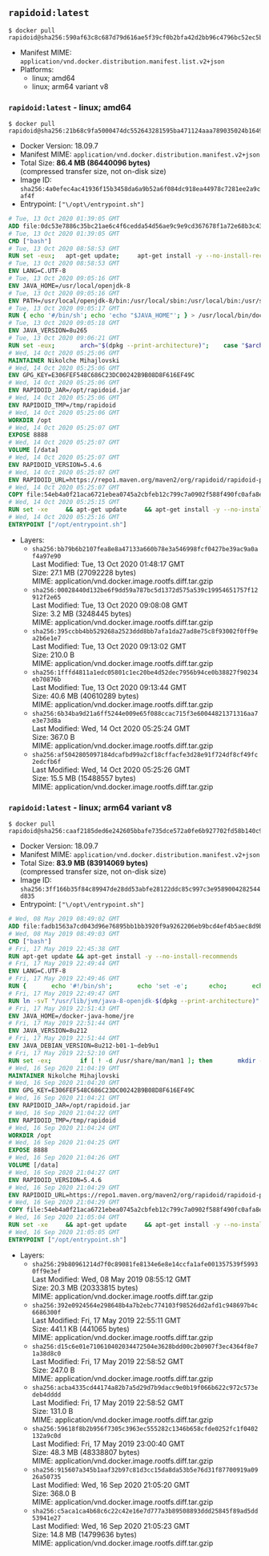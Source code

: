 ## `rapidoid:latest`

```console
$ docker pull rapidoid@sha256:590af63c8c687d79d616ae5f39cf0b2bfa42d2bb96c4796bc52ec5b54694f6d8
```

-	Manifest MIME: `application/vnd.docker.distribution.manifest.list.v2+json`
-	Platforms:
	-	linux; amd64
	-	linux; arm64 variant v8

### `rapidoid:latest` - linux; amd64

```console
$ docker pull rapidoid@sha256:21b68c9fa5000474dc552643281595ba471124aaa789035024b1649afbddc135
```

-	Docker Version: 18.09.7
-	Manifest MIME: `application/vnd.docker.distribution.manifest.v2+json`
-	Total Size: **86.4 MB (86440096 bytes)**  
	(compressed transfer size, not on-disk size)
-	Image ID: `sha256:4a0efec4ac41936f15b3458da6a9b52a6f084dc918ea44978c7281ee2a9caf4f`
-	Entrypoint: `["\/opt\/entrypoint.sh"]`

```dockerfile
# Tue, 13 Oct 2020 01:39:05 GMT
ADD file:0dc53e7886c35bc21ae6c4f6cedda54d56ae9c9e9cd367678f1a72e68b3c43d4 in / 
# Tue, 13 Oct 2020 01:39:05 GMT
CMD ["bash"]
# Tue, 13 Oct 2020 08:58:53 GMT
RUN set -eux; 	apt-get update; 	apt-get install -y --no-install-recommends 		ca-certificates p11-kit 	; 	rm -rf /var/lib/apt/lists/*
# Tue, 13 Oct 2020 08:58:53 GMT
ENV LANG=C.UTF-8
# Tue, 13 Oct 2020 09:05:16 GMT
ENV JAVA_HOME=/usr/local/openjdk-8
# Tue, 13 Oct 2020 09:05:16 GMT
ENV PATH=/usr/local/openjdk-8/bin:/usr/local/sbin:/usr/local/bin:/usr/sbin:/usr/bin:/sbin:/bin
# Tue, 13 Oct 2020 09:05:17 GMT
RUN { echo '#/bin/sh'; echo 'echo "$JAVA_HOME"'; } > /usr/local/bin/docker-java-home && chmod +x /usr/local/bin/docker-java-home && [ "$JAVA_HOME" = "$(docker-java-home)" ]
# Tue, 13 Oct 2020 09:05:18 GMT
ENV JAVA_VERSION=8u265
# Tue, 13 Oct 2020 09:06:21 GMT
RUN set -eux; 		arch="$(dpkg --print-architecture)"; 	case "$arch" in 		amd64 | i386:x86-64) downloadUrl=https://github.com/AdoptOpenJDK/openjdk8-upstream-binaries/releases/download/jdk8u265-b01/OpenJDK8U-jre_x64_linux_8u265b01.tar.gz ;; 		*) echo >&2 "error: unsupported architecture: '$arch'"; exit 1 ;; 	esac; 		savedAptMark="$(apt-mark showmanual)"; 	apt-get update; 	apt-get install -y --no-install-recommends 		dirmngr 		gnupg 		wget 	; 	rm -rf /var/lib/apt/lists/*; 		wget -O openjdk.tgz.asc "$downloadUrl.sign"; 	wget -O openjdk.tgz "$downloadUrl" --progress=dot:giga; 		export GNUPGHOME="$(mktemp -d)"; 	gpg --batch --keyserver ha.pool.sks-keyservers.net --keyserver-options no-self-sigs-only --recv-keys CA5F11C6CE22644D42C6AC4492EF8D39DC13168F; 	gpg --batch --keyserver ha.pool.sks-keyservers.net --recv-keys EAC843EBD3EFDB98CC772FADA5CD6035332FA671; 	gpg --batch --list-sigs --keyid-format 0xLONG CA5F11C6CE22644D42C6AC4492EF8D39DC13168F 		| tee /dev/stderr 		| grep '0xA5CD6035332FA671' 		| grep 'Andrew Haley'; 	gpg --batch --verify openjdk.tgz.asc openjdk.tgz; 	gpgconf --kill all; 	rm -rf "$GNUPGHOME"; 		mkdir -p "$JAVA_HOME"; 	tar --extract 		--file openjdk.tgz 		--directory "$JAVA_HOME" 		--strip-components 1 		--no-same-owner 	; 	rm openjdk.tgz*; 			apt-mark auto '.*' > /dev/null; 	[ -z "$savedAptMark" ] || apt-mark manual $savedAptMark > /dev/null; 	apt-get purge -y --auto-remove -o APT::AutoRemove::RecommendsImportant=false; 		{ 		echo '#!/usr/bin/env bash'; 		echo 'set -Eeuo pipefail'; 		echo 'if ! [ -d "$JAVA_HOME" ]; then echo >&2 "error: missing JAVA_HOME environment variable"; exit 1; fi'; 		echo 'cacertsFile=; for f in "$JAVA_HOME/lib/security/cacerts" "$JAVA_HOME/jre/lib/security/cacerts"; do if [ -e "$f" ]; then cacertsFile="$f"; break; fi; done'; 		echo 'if [ -z "$cacertsFile" ] || ! [ -f "$cacertsFile" ]; then echo >&2 "error: failed to find cacerts file in $JAVA_HOME"; exit 1; fi'; 		echo 'trust extract --overwrite --format=java-cacerts --filter=ca-anchors --purpose=server-auth "$cacertsFile"'; 	} > /etc/ca-certificates/update.d/docker-openjdk; 	chmod +x /etc/ca-certificates/update.d/docker-openjdk; 	/etc/ca-certificates/update.d/docker-openjdk; 		find "$JAVA_HOME/lib" -name '*.so' -exec dirname '{}' ';' | sort -u > /etc/ld.so.conf.d/docker-openjdk.conf; 	ldconfig; 		java -version
# Wed, 14 Oct 2020 05:25:06 GMT
MAINTAINER Nikolche Mihajlovski
# Wed, 14 Oct 2020 05:25:06 GMT
ENV GPG_KEY=E306FEF548C686C23DC00242B9B08D8F616EF49C
# Wed, 14 Oct 2020 05:25:06 GMT
ENV RAPIDOID_JAR=/opt/rapidoid.jar
# Wed, 14 Oct 2020 05:25:06 GMT
ENV RAPIDOID_TMP=/tmp/rapidoid
# Wed, 14 Oct 2020 05:25:06 GMT
WORKDIR /opt
# Wed, 14 Oct 2020 05:25:07 GMT
EXPOSE 8888
# Wed, 14 Oct 2020 05:25:07 GMT
VOLUME [/data]
# Wed, 14 Oct 2020 05:25:07 GMT
ENV RAPIDOID_VERSION=5.4.6
# Wed, 14 Oct 2020 05:25:07 GMT
ENV RAPIDOID_URL=https://repo1.maven.org/maven2/org/rapidoid/rapidoid-platform/5.4.6/rapidoid-platform-5.4.6.jar
# Wed, 14 Oct 2020 05:25:07 GMT
COPY file:54eb4a0f21aca6721ebea0745a2cbfeb12c799c7a0902f588f490fc0afa8e8ea in /opt/ 
# Wed, 14 Oct 2020 05:25:15 GMT
RUN set -xe     && apt-get update     && apt-get install -y --no-install-recommends         ca-certificates curl dirmngr gnupg     && mkdir /platform     && mkdir -p "$RAPIDOID_TMP" 	&& curl -SL "$RAPIDOID_URL" -o $RAPIDOID_JAR 	&& curl -SL "$RAPIDOID_URL.asc" -o $RAPIDOID_JAR.asc 	&& export GNUPGHOME="$(mktemp -d)" 	&& gpg --keyserver ha.pool.sks-keyservers.net --recv-keys $GPG_KEY 	&& gpg --batch --verify $RAPIDOID_JAR.asc $RAPIDOID_JAR 	&& rm -rf "$GNUPGHOME" 	&& rm "$RAPIDOID_JAR.asc" 	&& rm -rf /var/lib/apt/lists/*
# Wed, 14 Oct 2020 05:25:16 GMT
ENTRYPOINT ["/opt/entrypoint.sh"]
```

-	Layers:
	-	`sha256:bb79b6b2107fea8e8a47133a660b78e3a546998fcf0427be39ac9a0af4a97e90`  
		Last Modified: Tue, 13 Oct 2020 01:48:17 GMT  
		Size: 27.1 MB (27092228 bytes)  
		MIME: application/vnd.docker.image.rootfs.diff.tar.gzip
	-	`sha256:00028440d132be6f9dd59a787bc5d1372d575a539c19954651757f12912f2e65`  
		Last Modified: Tue, 13 Oct 2020 09:08:08 GMT  
		Size: 3.2 MB (3248445 bytes)  
		MIME: application/vnd.docker.image.rootfs.diff.tar.gzip
	-	`sha256:395ccbb4bb529268a2523ddd8bb7afa1da27ad8e75c8f93002f0ff9ea2b6e1e7`  
		Last Modified: Tue, 13 Oct 2020 09:13:02 GMT  
		Size: 210.0 B  
		MIME: application/vnd.docker.image.rootfs.diff.tar.gzip
	-	`sha256:1fffd4811a1edc05801c1ec20be4d52dec7956b94ce0b38827f90234eb70876b`  
		Last Modified: Tue, 13 Oct 2020 09:13:44 GMT  
		Size: 40.6 MB (40610289 bytes)  
		MIME: application/vnd.docker.image.rootfs.diff.tar.gzip
	-	`sha256:6b34ba9d21a6ff5244e009e65f088ccac715f3e60044821371316aa7e3e73d8a`  
		Last Modified: Wed, 14 Oct 2020 05:25:24 GMT  
		Size: 367.0 B  
		MIME: application/vnd.docker.image.rootfs.diff.tar.gzip
	-	`sha256:af5042805097184dcafbd99a2cf18cffacfe3d28e91f724df8cf49fc2edcfb6f`  
		Last Modified: Wed, 14 Oct 2020 05:25:26 GMT  
		Size: 15.5 MB (15488557 bytes)  
		MIME: application/vnd.docker.image.rootfs.diff.tar.gzip

### `rapidoid:latest` - linux; arm64 variant v8

```console
$ docker pull rapidoid@sha256:caaf2185ded6e242605bbafe735dce572a0fe6b927702fd58b140c9a5f79ae40
```

-	Docker Version: 18.09.7
-	Manifest MIME: `application/vnd.docker.distribution.manifest.v2+json`
-	Total Size: **83.9 MB (83914069 bytes)**  
	(compressed transfer size, not on-disk size)
-	Image ID: `sha256:3ff166b35f84c89947de28dd53abfe28122ddc85c997c3e9589004282544d835`
-	Entrypoint: `["\/opt\/entrypoint.sh"]`

```dockerfile
# Wed, 08 May 2019 08:49:02 GMT
ADD file:fadb1563a7cd043d96e76895bb1bb3920f9a9262206eb9bcd4ef4b5aec8d9b35 in / 
# Wed, 08 May 2019 08:49:03 GMT
CMD ["bash"]
# Fri, 17 May 2019 22:45:38 GMT
RUN apt-get update && apt-get install -y --no-install-recommends 		bzip2 		unzip 		xz-utils 	&& rm -rf /var/lib/apt/lists/*
# Fri, 17 May 2019 22:49:44 GMT
ENV LANG=C.UTF-8
# Fri, 17 May 2019 22:49:46 GMT
RUN { 		echo '#!/bin/sh'; 		echo 'set -e'; 		echo; 		echo 'dirname "$(dirname "$(readlink -f "$(which javac || which java)")")"'; 	} > /usr/local/bin/docker-java-home 	&& chmod +x /usr/local/bin/docker-java-home
# Fri, 17 May 2019 22:49:47 GMT
RUN ln -svT "/usr/lib/jvm/java-8-openjdk-$(dpkg --print-architecture)" /docker-java-home
# Fri, 17 May 2019 22:51:43 GMT
ENV JAVA_HOME=/docker-java-home/jre
# Fri, 17 May 2019 22:51:44 GMT
ENV JAVA_VERSION=8u212
# Fri, 17 May 2019 22:51:44 GMT
ENV JAVA_DEBIAN_VERSION=8u212-b01-1~deb9u1
# Fri, 17 May 2019 22:52:10 GMT
RUN set -ex; 		if [ ! -d /usr/share/man/man1 ]; then 		mkdir -p /usr/share/man/man1; 	fi; 		apt-get update; 	apt-get install -y --no-install-recommends 		openjdk-8-jre-headless="$JAVA_DEBIAN_VERSION" 	; 	rm -rf /var/lib/apt/lists/*; 		[ "$(readlink -f "$JAVA_HOME")" = "$(docker-java-home)" ]; 		update-alternatives --get-selections | awk -v home="$(readlink -f "$JAVA_HOME")" 'index($3, home) == 1 { $2 = "manual"; print | "update-alternatives --set-selections" }'; 	update-alternatives --query java | grep -q 'Status: manual'
# Wed, 16 Sep 2020 21:04:19 GMT
MAINTAINER Nikolche Mihajlovski
# Wed, 16 Sep 2020 21:04:20 GMT
ENV GPG_KEY=E306FEF548C686C23DC00242B9B08D8F616EF49C
# Wed, 16 Sep 2020 21:04:21 GMT
ENV RAPIDOID_JAR=/opt/rapidoid.jar
# Wed, 16 Sep 2020 21:04:22 GMT
ENV RAPIDOID_TMP=/tmp/rapidoid
# Wed, 16 Sep 2020 21:04:24 GMT
WORKDIR /opt
# Wed, 16 Sep 2020 21:04:25 GMT
EXPOSE 8888
# Wed, 16 Sep 2020 21:04:26 GMT
VOLUME [/data]
# Wed, 16 Sep 2020 21:04:27 GMT
ENV RAPIDOID_VERSION=5.4.6
# Wed, 16 Sep 2020 21:04:29 GMT
ENV RAPIDOID_URL=https://repo1.maven.org/maven2/org/rapidoid/rapidoid-platform/5.4.6/rapidoid-platform-5.4.6.jar
# Wed, 16 Sep 2020 21:04:29 GMT
COPY file:54eb4a0f21aca6721ebea0745a2cbfeb12c799c7a0902f588f490fc0afa8e8ea in /opt/ 
# Wed, 16 Sep 2020 21:05:04 GMT
RUN set -xe     && apt-get update     && apt-get install -y --no-install-recommends         ca-certificates curl dirmngr gnupg     && mkdir /platform     && mkdir -p "$RAPIDOID_TMP" 	&& curl -SL "$RAPIDOID_URL" -o $RAPIDOID_JAR 	&& curl -SL "$RAPIDOID_URL.asc" -o $RAPIDOID_JAR.asc 	&& export GNUPGHOME="$(mktemp -d)" 	&& gpg --keyserver ha.pool.sks-keyservers.net --recv-keys $GPG_KEY 	&& gpg --batch --verify $RAPIDOID_JAR.asc $RAPIDOID_JAR 	&& rm -rf "$GNUPGHOME" 	&& rm "$RAPIDOID_JAR.asc" 	&& rm -rf /var/lib/apt/lists/*
# Wed, 16 Sep 2020 21:05:05 GMT
ENTRYPOINT ["/opt/entrypoint.sh"]
```

-	Layers:
	-	`sha256:29b80961214d7f0c89081fe8134e6e8e14ccfa1afe001357539f59930ff9e3ef`  
		Last Modified: Wed, 08 May 2019 08:55:12 GMT  
		Size: 20.3 MB (20333815 bytes)  
		MIME: application/vnd.docker.image.rootfs.diff.tar.gzip
	-	`sha256:392e0924564e298648b4a7b2ebc774103f98526dd2afd1c948697b4c6686300f`  
		Last Modified: Fri, 17 May 2019 22:55:11 GMT  
		Size: 441.1 KB (441065 bytes)  
		MIME: application/vnd.docker.image.rootfs.diff.tar.gzip
	-	`sha256:d15c6e01e710610402034472504e3628bdd00c2b0907f3ec4364f8e71a38d8c0`  
		Last Modified: Fri, 17 May 2019 22:58:52 GMT  
		Size: 247.0 B  
		MIME: application/vnd.docker.image.rootfs.diff.tar.gzip
	-	`sha256:acba4335cd44174a82b7a5d29d7b9dacc9e0b19f066b622c972c573edeb4dddd`  
		Last Modified: Fri, 17 May 2019 22:58:52 GMT  
		Size: 131.0 B  
		MIME: application/vnd.docker.image.rootfs.diff.tar.gzip
	-	`sha256:59618f8b2b956f7305c3963ec555282c1346b658cfde0252fc1f0402132a9c0d`  
		Last Modified: Fri, 17 May 2019 23:00:40 GMT  
		Size: 48.3 MB (48338807 bytes)  
		MIME: application/vnd.docker.image.rootfs.diff.tar.gzip
	-	`sha256:915607a345b1aaf32b97c81d3cc15da8da53b5e76d31f87700919a0926a50735`  
		Last Modified: Wed, 16 Sep 2020 21:05:20 GMT  
		Size: 368.0 B  
		MIME: application/vnd.docker.image.rootfs.diff.tar.gzip
	-	`sha256:c5aca1ca4b68c6c22c42e16e7d777a3b89508893ddd25845f89ad5dd53941e27`  
		Last Modified: Wed, 16 Sep 2020 21:05:23 GMT  
		Size: 14.8 MB (14799636 bytes)  
		MIME: application/vnd.docker.image.rootfs.diff.tar.gzip
